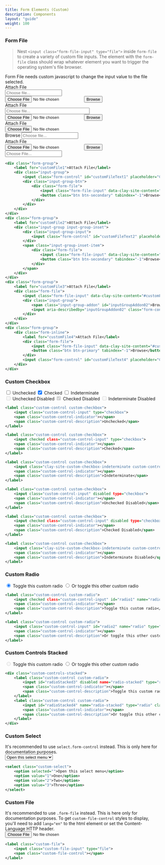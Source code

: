 ```yaml
---
title: Form Elements (Custom)
description: Components
layout: "guide"
weight: 100
---
```


<article id="1">

### Form File

> Nest `<input class="form-file-input" type="file">` inside `form-file` to create a variety of custom file inputs. The element with the `form-file` class should wrap whatever element you want to trigger the operating system's file browser.

<div class="alert alert-warning">
	Form File needs custom javascript to change the input value to the file selected.
</div>

<div class="clay-site-form-container">
	<div class="form-group">
		<label for="customFile1">Attach File</label>
		<div class="input-group">
			<input class="form-control" id="customFileText1" placeholder="Choose file..." readonly tabindex="-1" type="text">
			<div class="input-group-btn">
				<div class="form-file">
					<input class="form-file-input" data-clay-site-content="#customFileText1" data-clay-site-toggle="file" id="customFile1" type="file">
					<button class="btn btn-secondary" tabindex="-1">Browse</button>
				</div>
			</div>
		</div>
	</div>
	<div class="form-group">
		<label for="customFile2">Attach File</label>
		<div class="input-group input-group-inset">
			<div class="input-group-input">
				<input class="form-control" id="customFileText2" placeholder="Choose file..." readonly tabindex="-1" type="text" style="padding-right: 92px;">
			</div>
			<span class="input-group-inset-item">
				<div class="form-file">
					<input class="form-file-input" data-clay-site-content="#customFileText2" data-clay-site-toggle="file" id="customFile2" type="file">
					<button class="btn btn-secondary" tabindex="-1">Browse</button>
				</div>
			</span>
		</div>
	</div>
	<div class="form-group">
		<label for="customFile3">Attach File</label>
		<div class="form-file">
			<input class="form-file-input" data-clay-site-content="#customFileText3" data-clay-site-toggle="file" id="customFile3" type="file">
			<div class="input-group">
				<span class="input-group-addon" id="inputGroupAddon02">Browse</span>
				<input aria-describedby="inputGroupAddon02" class="form-control" id="customFileText3" placeholder="Choose file..." tabindex="-1" type="text">
			</div>
		</div>
	</div>
	<div class="form-group">
		<div class="form-inline">
			<label for="customFile4">Attach File</label>
			<div class="form-file">
				<input class="form-file-input" data-clay-site-content="#customFileText4" data-clay-site-toggle="file" id="customFile4" type="file">
				<button class="btn btn-primary" tabindex="-1">Browse</button>
			</div>
			<input class="form-control" id="customFileText4" placeholder="Choose File..." readonly tabindex="-1" type="text">
		</div>
	</div>
</div>

```xml
<div class="form-group">
	<label for="customFile1">Attach File</label>
	<div class="input-group">
		<input class="form-control" id="customFileText1" placeholder="Choose file..." readonly tabindex="-1" type="text">
		<div class="input-group-btn">
			<div class="form-file">
				<input class="form-file-input" data-clay-site-content="#customFileText1" data-clay-site-toggle="file" id="customFile1" type="file">
				<button class="btn btn-secondary" tabindex="-1">Browse</button>
			</div>
		</div>
	</div>
</div>
<div class="form-group">
	<label for="customFile2">Attach File</label>
	<div class="input-group input-group-inset">
		<div class="input-group-input">
			<input class="form-control" id="customFileText2" placeholder="Choose file..." readonly tabindex="-1" type="text" style="padding-right: 92px;">
		</div>
		<span class="input-group-inset-item">
			<div class="form-file">
				<input class="form-file-input" data-clay-site-content="#customFileText2" data-clay-site-toggle="file" id="customFile2" type="file">
				<button class="btn btn-secondary" tabindex="-1">Browse</button>
			</div>
		</span>
	</div>
</div>
<div class="form-group">
	<label for="customFile3">Attach File</label>
	<div class="form-file">
		<input class="form-file-input" data-clay-site-content="#customFileText3" data-clay-site-toggle="file" id="customFile3" type="file">
		<div class="input-group">
			<span class="input-group-addon" id="inputGroupAddon02">Browse</span>
			<input aria-describedby="inputGroupAddon02" class="form-control" id="customFileText3" placeholder="Choose file..." tabindex="-1" type="text">
		</div>
	</div>
</div>
<div class="form-group">
	<div class="form-inline">
		<label for="customFile4">Attach File</label>
		<div class="form-file">
			<input class="form-file-input" data-clay-site-content="#customFileText4" data-clay-site-toggle="file" id="customFile4" type="file">
			<button class="btn btn-primary" tabindex="-1">Browse</button>
		</div>
		<input class="form-control" id="customFileText4" placeholder="Choose File..." readonly tabindex="-1" type="text">
	</div>
</div>
```

</article>


<article id="2">

### Custom Checkbox

<div class="clay-site-form-container">
	<div class="form-group">
		<label class="custom-control custom-checkbox">
			<input class="custom-control-input" type="checkbox">
			<span class="custom-control-indicator"></span>
			<span class="custom-control-description">Unchecked</span>
		</label>
		<label class="custom-control custom-checkbox">
			<input checked class="custom-control-input" type="checkbox">
			<span class="custom-control-indicator"></span>
			<span class="custom-control-description">Checked</span>
		</label>
		<label class="custom-control custom-checkbox">
			<input class="clay-site-custom-checkbox-indeterminate custom-control-input" type="checkbox">
			<span class="custom-control-indicator"></span>
			<span class="custom-control-description">Indeterminate</span>
		</label>
	</div>
	<div>
		<label class="custom-control custom-checkbox">
			<input class="custom-control-input" disabled type="checkbox">
			<span class="custom-control-indicator"></span>
			<span class="custom-control-description">Unchecked Disabled</span>
		</label>
		<label class="custom-control custom-checkbox">
			<input checked class="custom-control-input" disabled type="checkbox">
			<span class="custom-control-indicator"></span>
			<span class="custom-control-description">Checked Disabled</span>
		</label>
		<label class="custom-control custom-checkbox">
			<input class="clay-site-custom-checkbox-indeterminate custom-control-input" disabled type="checkbox">
			<span class="custom-control-indicator"></span>
			<span class="custom-control-description">Indeterminate Disabled</span>
		</label>
	</div>
</div>

```xml
<label class="custom-control custom-checkbox">
	<input class="custom-control-input" type="checkbox">
	<span class="custom-control-indicator"></span>
	<span class="custom-control-description">Unchecked</span>
</label>

<label class="custom-control custom-checkbox">
	<input checked class="custom-control-input" type="checkbox">
	<span class="custom-control-indicator"></span>
	<span class="custom-control-description">Checked</span>
</label>

<label class="custom-control custom-checkbox">
	<input class="clay-site-custom-checkbox-indeterminate custom-control-input" type="checkbox">
	<span class="custom-control-indicator"></span>
	<span class="custom-control-description">Indeterminate</span>
</label>

<label class="custom-control custom-checkbox">
	<input class="custom-control-input" disabled type="checkbox">
	<span class="custom-control-indicator"></span>
	<span class="custom-control-description">Unchecked Disabled</span>
</label>

<label class="custom-control custom-checkbox">
	<input checked class="custom-control-input" disabled type="checkbox">
	<span class="custom-control-indicator"></span>
	<span class="custom-control-description">Checked Disabled</span>
</label>

<label class="custom-control custom-checkbox">
	<input class="clay-site-custom-checkbox-indeterminate custom-control-input" disabled type="checkbox">
	<span class="custom-control-indicator"></span>
	<span class="custom-control-description">Indeterminate Disabled</span>
</label>
```

</article>


<article id="3">

### Custom Radio

<div class="clay-site-form-container">
	<label class="custom-control custom-radio">
		<input checked class="custom-control-input" id="radio1" name="radio" type="radio">
		<span class="custom-control-indicator"></span>
		<span class="custom-control-description">Toggle this custom radio</span>
	</label>
	<label class="custom-control custom-radio">
		<input class="custom-control-input" id="radio2" name="radio" type="radio">
		<span class="custom-control-indicator"></span>
		<span class="custom-control-description">Or toggle this other custom radio</span>
	</label>
</div>

```xml
<label class="custom-control custom-radio">
	<input checked class="custom-control-input" id="radio1" name="radio" type="radio">
	<span class="custom-control-indicator"></span>
	<span class="custom-control-description">Toggle this custom radio</span>
</label>

<label class="custom-control custom-radio">
	<input class="custom-control-input" id="radio2" name="radio" type="radio">
	<span class="custom-control-indicator"></span>
	<span class="custom-control-description">Or toggle this other custom radio</span>
</label>
```

</article>


<article id="4">

### Custom Controls Stacked

<div class="clay-site-form-container">
	<div class="custom-controls-stacked">
		<label class="custom-control custom-radio">
			<input id="radioStacked3" disabled name="radio-stacked" type="radio" class="custom-control-input">
			<span class="custom-control-indicator"></span>
			<span class="custom-control-description">Toggle this custom radio</span>
		</label>
		<label class="custom-control custom-radio">
			<input id="radioStacked4" name="radio-stacked" type="radio" class="custom-control-input">
			<span class="custom-control-indicator"></span>
			<span class="custom-control-description">Or toggle this other custom radio</span>
		</label>
	</div>
</div>

```xml
<div class="custom-controls-stacked">
	<label class="custom-control custom-radio">
		<input id="radioStacked3" disabled name="radio-stacked" type="radio" class="custom-control-input">
		<span class="custom-control-indicator"></span>
		<span class="custom-control-description">Toggle this custom radio</span>
	</label>
	<label class="custom-control custom-radio">
		<input id="radioStacked4" name="radio-stacked" type="radio" class="custom-control-input">
		<span class="custom-control-indicator"></span>
		<span class="custom-control-description">Or toggle this other custom radio</span>
	</label>
</div>
```

</article>


<article id="5">

### Custom Select

<div class="alert alert-warning">
	It's recommended to use <code>select.form-control</code> instead. This is only here for documentation purposes.
</div>

<div class="clay-site-form-container">
	<select class="custom-select">
		<option selected="">Open this select menu</option>
		<option value="1">One</option>
		<option value="2">Two</option>
		<option value="3">Three</option>
	</select>
</div>

```xml
<select class="custom-select">
	<option selected="">Open this select menu</option>
	<option value="1">One</option>
	<option value="2">Two</option>
	<option value="3">Three</option>
</select>
```

</article>


<article id="6">

### Custom File

<div class="alert alert-warning">
	It's recommended to use <code>.form-file</code> instead. This is here only for documentation purposes.
	To get <code>custom-file-control</code> styles to display, you'll need to add <code>lang="en"</code> to the html element or set the Content-Language HTTP header.
</div>

<div class="clay-site-form-container">
	<label class="custom-file">
		<input class="custom-file-input" type="file">
		<span class="custom-file-control"></span>
	</label>
</div>

```xml
<label class="custom-file">
	<input class="custom-file-input" type="file">
	<span class="custom-file-control"></span>
</label>
```

</article>


<script>
{literal}
$(function() {
	$('.clay-site-custom-checkbox-indeterminate').prop('indeterminate', true);
	$('[data-clay-site-toggle="file"]').on('change', function(event) {
		var path = $(this).val();
		var name = path.substring(path.lastIndexOf("\\") + 1, path.length);
		var input = $(this).data('clay-site-content');
		$(input).val(name);
	});
});
{/literal}
</script>